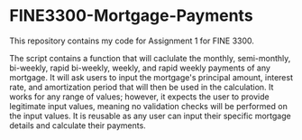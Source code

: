 # FINE3300-Mortgage-Payments
This repository contains my code for Assignment 1 for FINE 3300. 

The script contains a function that will caclulate the monthly, semi-monthly, bi-weekly, rapid bi-weekly, weekly, and rapid weekly payments of any mortgage. 
It will ask users to input the mortgage's principal amount, interest rate, and amortization period that will then be used in the calculation. 
It works for any range of values; however, it expects the user to provide legitimate input values, meaning no validation checks will be performed on the input values.
It is reusable as any user can input their specific mortgage details and calculate their payments.  
